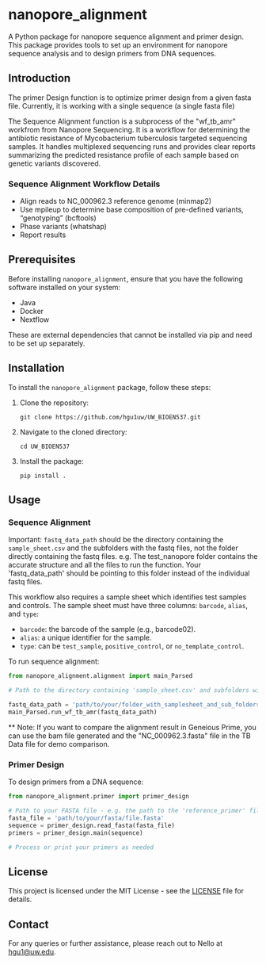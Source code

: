 
# nanopore_alignment

A Python package for nanopore sequence alignment and primer design. This package provides tools to set up an environment for nanopore sequence analysis and to design primers from DNA sequences.

## Introduction

The primer Design function is to optimize primer design from a given fasta file. Currently, it is working with a single sequence (a single fasta file)


The Sequence Alignment function is a subprocess of the "wf_tb_amr" workfrom from Nanopore Sequencing. It is a workflow for determining the antibiotic resistance of Mycobacterium tuberculosis targeted sequencing samples. It handles multiplexed sequencing runs and provides clear reports summarizing the predicted resistance profile of each sample based on genetic variants discovered.


### Sequence Alignment Workflow Details

- Align reads to NC_000962.3 reference genome (minmap2)
- Use mpileup to determine base composition of pre-defined variants, “genotyping” (bcftools)
- Phase variants (whatshap)
- Report results

## Prerequisites

Before installing `nanopore_alignment`, ensure that you have the following software installed on your system:
- Java
- Docker
- Nextflow

These are external dependencies that cannot be installed via pip and need to be set up separately.

## Installation

To install the `nanopore_alignment` package, follow these steps:

1. Clone the repository:
   ```
   git clone https://github.com/hgu1uw/UW_BIOEN537.git
   ```
2. Navigate to the cloned directory:
   ```
   cd UW_BIOEN537
   ```
3. Install the package:
   ```
   pip install .
   ```

## Usage

### Sequence Alignment

Important: `fastq_data_path` should be the directory containing the `sample_sheet.csv` and the subfolders with the fastq files, not the folder directly containing the fastq files.
e.g. The test_nanopore folder contains the accurate structure and all the files to run the function. Your 'fastq_data_path' should be pointing to this folder instead of the individual fastq files.

This workflow also requires a sample sheet which identifies test samples and controls. The sample sheet must have three columns: `barcode`, `alias`, and `type`:
- `barcode`: the barcode of the sample (e.g., barcode02).
- `alias`: a unique identifier for the sample.
- `type`: can be `test_sample`, `positive_control`, or `no_template_control`.


To run sequence alignment:

```python
from nanopore_alignment.alignment import main_Parsed

# Path to the directory containing 'sample_sheet.csv' and subfolders with fastq files

fastq_data_path = 'path/to/your/folder_with_samplesheet_and_sub_folders'
main_Parsed.run_wf_tb_amr(fastq_data_path)
```

** Note: If you want to compare the alignment result in Geneious Prime, you can use the bam file generated and the "NC_000962.3.fasta" file in the TB Data file for demo comparison.



### Primer Design

To design primers from a DNA sequence:

```python
from nanopore_alignment.primer import primer_design

# Path to your FASTA file - e.g. the path to the 'reference_primer' file in the 'test_primer' folder
fasta_file = 'path/to/your/fasta/file.fasta'
sequence = primer_design.read_fasta(fasta_file)
primers = primer_design.main(sequence)

# Process or print your primers as needed
```

## License

This project is licensed under the MIT License - see the [LICENSE](https://github.com/hgu1uw/UW_BIOEN537/blob/71fcb6fdbf6b4f99d18303e0e0bb32ac0ee0acbd/LICENSE) file for details.

## Contact

For any queries or further assistance, please reach out to Nello at hgu1@uw.edu.
